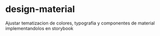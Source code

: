 # design-material
Ajustar tematizacion de colores, typografia y  componentes de  material implementandolos en storybook
